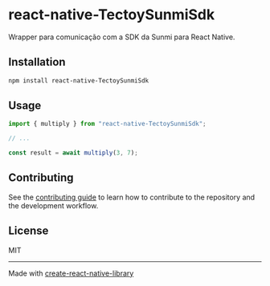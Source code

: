 # react-native-TectoySunmiSdk
Wrapper para comunicação com a SDK da Sunmi para React Native.
## Installation

```sh
npm install react-native-TectoySunmiSdk
```

## Usage

```js
import { multiply } from "react-native-TectoySunmiSdk";

// ...

const result = await multiply(3, 7);
```

## Contributing

See the [contributing guide](CONTRIBUTING.md) to learn how to contribute to the repository and the development workflow.

## License

MIT

---

Made with [create-react-native-library](https://github.com/callstack/react-native-builder-bob)
